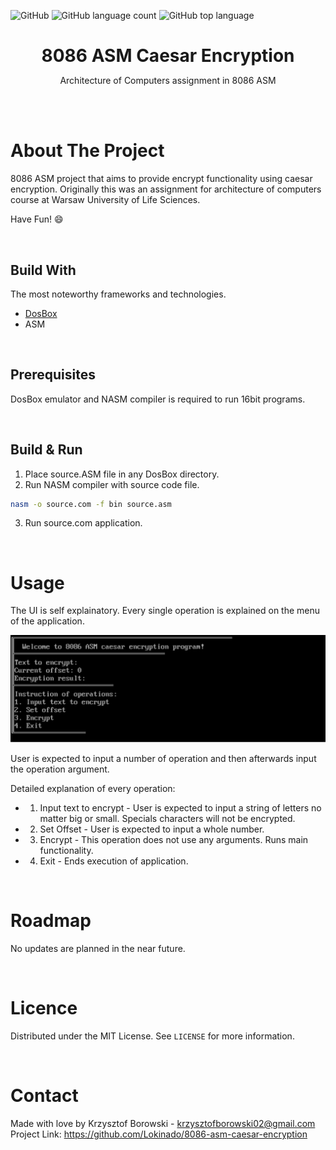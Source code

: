 <!--
+++
author = "Krzysztof Borowski"
title = "8086 ASM Caesar Encryption"
date = "2023-03-06"
description = "8086 ASM project that aims to provide encrypt functionality using caesar encryption."
summary = "8086 ASM project that aims to provide encrypt functionality using caesar encryption."
draft="false"
tags = [
    "asm", 
    "computer architecture",
]
categories = [
    "assignments",
]
+++
-->

![GitHub](https://img.shields.io/github/license/Lokinado/8086-asm-caesar-encryption?style=for-the-badge)
![GitHub language count](https://img.shields.io/github/languages/count/Lokinado/8086-asm-caesar-encryption?style=for-the-badge)
![GitHub top language](https://img.shields.io/github/languages/top/Lokinado/8086-asm-caesar-encryption?style=for-the-badge)

<p align="center">
    <h1 align="center" style="border-bottom: none; margin-bottom: 0">
        <strong>
            8086 ASM Caesar Encryption
        </strong>
    </h1>

  <p align="center">
    Architecture of Computers assignment in 8086 ASM
    <br />
  </p>
</p>

<br><br>

# About The Project
8086 ASM project that aims to provide encrypt functionality using caesar encryption. Originally this was an assignment for architecture of computers course at Warsaw University of Life Sciences. 

Have Fun! 😄

<br>

## Build With
The most noteworthy frameworks and technologies.
* [DosBox](https://www.dosbox.com/)
* ASM

<br>

## Prerequisites
DosBox emulator and NASM compiler is required to run 16bit programs.

<br>

## Build & Run
1. Place source.ASM file in any DosBox directory. 
2. Run NASM compiler with source code file.
```sh
nasm -o source.com -f bin source.asm
```
3. Run source.com application.

<br>

# Usage
The UI is self explainatory. Every single operation is explained on the menu of the application.

![Image of application interface](https://raw.githubusercontent.com/Lokinado/8086-asm-caesar-encryption/main/Images/Img1.png "Interface!")

User is expected to input a number of operation and then afterwards input the operation argument.

Detailed explanation of every operation:
* 1. Input text to encrypt - User is expected to input a string of letters no matter big or small. Specials characters will not be encrypted.
* 2. Set Offset - User is expected to input a whole number.
* 3. Encrypt - This operation does not use any arguments. Runs main functionality.
* 4. Exit - Ends execution of application.

<br>

# Roadmap
No updates are planned in the near future.

<br>

# Licence
Distributed under the MIT License. See `LICENSE` for more information.

<br>

# Contact
Made with love by Krzysztof Borowski - krzysztofborowski02@gmail.com
<br>
Project Link: https://github.com/Lokinado/8086-asm-caesar-encryption
